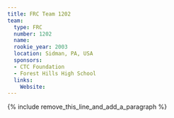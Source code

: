 ```yaml
---
title: FRC Team 1202
team:
  type: FRC
  number: 1202
  name:
  rookie_year: 2003
  location: Sidman, PA, USA
  sponsors:
  - CTC Foundation
  - Forest Hills High School
  links:
    Website:
---
```


{% include remove_this_line_and_add_a_paragraph %}
